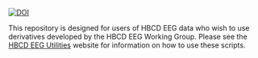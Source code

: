 [![DOI](https://zenodo.org/badge/DOI/10.5281/zenodo.15483799.svg)](https://doi.org/10.5281/zenodo.15483799)

This repository is designed for users of HBCD EEG data who wish to use derivatives developed by the HBCD EEG Working Group. Please see the [HBCD EEG Utilities](https://hbcd-eeg-utilities.readthedocs.io/) website for information on how to use these scripts. 
